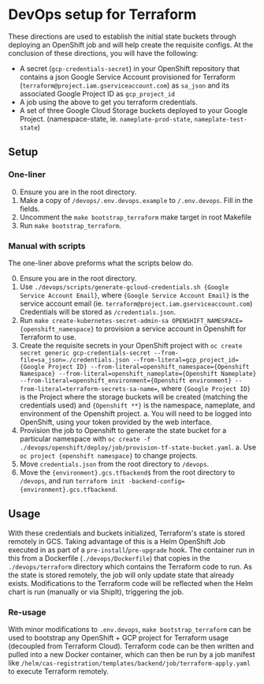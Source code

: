 # DevOps setup for Terraform

These directions are used to establish the initial state buckets through deploying an OpenShift job and will help create the requisite configs. At the conclusion of these directions, you will have the following:

- A secret (`gcp-credentials-secret`) in your OpenShift repository that contains a json Google Service Account provisioned for Terraform (`terraform@project.iam.gserviceaccount.com`) as `sa_json` and its associated Google Project ID as `gcp_project_id`
- A job using the above to get you terraform credentials.
- A set of three Google Cloud Storage buckets deployed to your Google Project. (namespace-state, ie. `nameplate-prod-state`, `nameplate-test-state`)

## Setup

### One-liner

0. Ensure you are in the root directory.
1. Make a copy of `/devops/.env.devops.example` to `/.env.devops`. Fill in the fields.
2. Uncomment the `make bootstrap_terraform` make target in root Makefile
3. Run `make bootstrap_terraform`.

### Manual with scripts

The one-liner above preforms what the scripts below do.

0. Ensure you are in the root directory.
1. Use `./devops/scripts/generate-gcloud-credentials.sh {Google Service Account Email}`, where `{Google Service Account Email}` is the service account email (ie. `terraform@project.iam.gserviceaccount.com`) Credentials will be stored as `/credentials.json`.
2. Run `make create-kubernetes-secret-admin-sa OPENSHIFT_NAMESPACE={openshift_namespace}` to provision a service account in Openshift for Terraform to use.
3. Create the requisite secrets in your OpenShift project with `oc create secret generic gcp-credentials-secret --from-file=sa_json=./credentials.json --from-literal=gcp_project_id={Google Project ID} --from-literal=openshift_namespace={Openshift Namespace} --from-literal=openshift_nameplate={Openshift Nameplate} --from-literal=openshift_environment={Openshift environment} --from-literal=terraform-secrets-sa-name=`, where `{Google Project ID}` is the Project where the storage buckets will be created (matching the credentials used) and `{Openshift **}` is the namespace, nameplate, and environment of the Openshift project.
   a. You will need to be logged into OpenShift, using your token provided by the web interface.
4. Provision the job to Openshift to generate the state bucket for a particular namespace with `oc create -f ./devops/openshift/deploy/job/provision-tf-state-bucket.yaml`.
   a. Use `oc project {openshift namespace}` to change projects.
5. Move `credentials.json` from the root directory to `/devops`.
6. Move the `{environment}.gcs.tfbackend$` from the root directory to `/devops`, and run `terraform init -backend-config={environment}.gcs.tfbackend`.

## Usage

With these credentials and buckets initialized, Terraform's state is stored remotely in GCS. Taking advantage of this is a Helm OpenShift Job executed in as part of a `pre-install`/`pre-upgrade` hook. The container run in this from a Dockerfile (`./devops/Dockerfile`) that copies in the `./devops/terraform` directory which contains the Terraform code to run. As the state is stored remotely, the job will only update state that already exists. Modifications to the Terraform code will be reflected when the Helm chart is run (manually or via ShipIt), triggering the job.

### Re-usage

With minor modifications to `.env.devops`, `make bootstrap_terraform` can be used to bootstrap any OpenShift + GCP project for Terraform usage (decoupled from Terraform Cloud). Terraform code can be then written and pulled into a new Docker container, which can then be run by a job manifest like `/helm/cas-registration/templates/backend/job/terraform-apply.yaml` to execute Terraform remotely.
